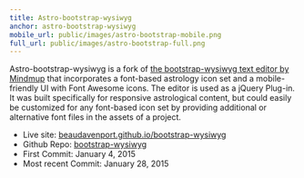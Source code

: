 ```yaml
---
title: Astro-bootstrap-wysiwyg
anchor: astro-bootstrap-wysiwyg
mobile_url: public/images/astro-bootstrap-mobile.png
full_url: public/images/astro-bootstrap-full.png
---
```


Astro-bootstrap-wysiwyg is a fork of 
[the bootstrap-wysiwyg text editor by Mindmup](http://mindmup.github.io/bootstrap-wysiwyg/)
that incorporates a font-based astrology icon set and a mobile-friendly UI with Font Awesome icons.  The 
editor is used as a jQuery Plug-in.  It was built specifically for responsive astrological content, but 
could easily be customized for any font-based icon set by providing additional or alternative
font files in the assets of a project.

- <span class="gray-title">Live site:</span> [beaudavenport.github.io/bootstrap-wysiwyg](http://beaudavenport.github.io/bootstrap-wysiwyg/)
- <span class="gray-title">Github Repo:</span> [bootstrap-wysiwyg](https://github.com/beaudavenport/bootstrap-wysiwyg)
- <span class="gray-title">First Commit:</span> January 4, 2015
- <span class="gray-title">Most recent Commit:</span> January 28, 2015